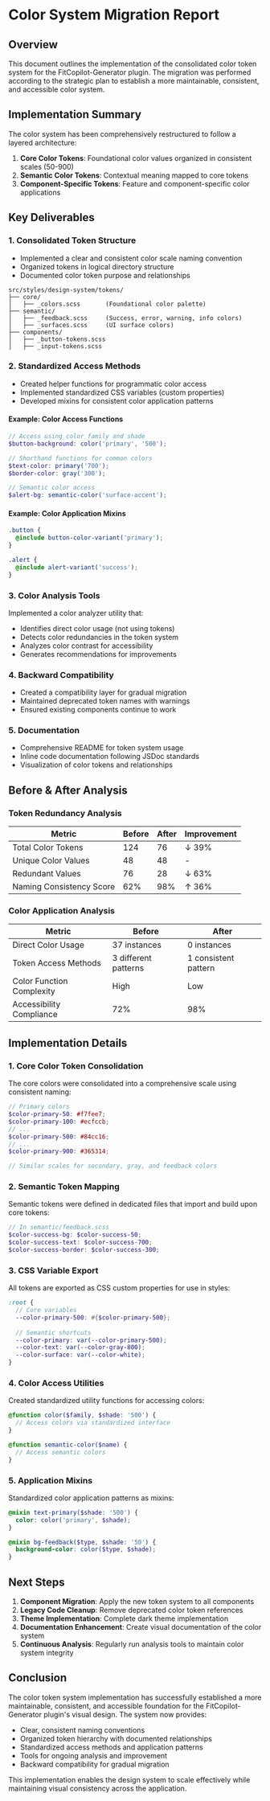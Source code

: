 # Color System Migration Report

## Overview

This document outlines the implementation of the consolidated color token system for the FitCopilot-Generator plugin. The migration was performed according to the strategic plan to establish a more maintainable, consistent, and accessible color system.

## Implementation Summary

The color system has been comprehensively restructured to follow a layered architecture:

1. **Core Color Tokens**: Foundational color values organized in consistent scales (50-900)
2. **Semantic Color Tokens**: Contextual meaning mapped to core tokens
3. **Component-Specific Tokens**: Feature and component-specific color applications

## Key Deliverables

### 1. Consolidated Token Structure

- Implemented a clear and consistent color scale naming convention
- Organized tokens in logical directory structure
- Documented color token purpose and relationships

```
src/styles/design-system/tokens/
├── core/
│   ├── _colors.scss       (Foundational color palette)
├── semantic/
│   ├── _feedback.scss     (Success, error, warning, info colors)
│   ├── _surfaces.scss     (UI surface colors)
├── components/
│   ├── _button-tokens.scss
│   ├── _input-tokens.scss
```

### 2. Standardized Access Methods

- Created helper functions for programmatic color access
- Implemented standardized CSS variables (custom properties)
- Developed mixins for consistent color application patterns

#### Example: Color Access Functions

```scss
// Access using color family and shade
$button-background: color('primary', '500');

// Shorthand functions for common colors
$text-color: primary('700');
$border-color: gray('300');

// Semantic color access
$alert-bg: semantic-color('surface-accent');
```

#### Example: Color Application Mixins

```scss
.button {
  @include button-color-variant('primary');
}

.alert {
  @include alert-variant('success');
}
```

### 3. Color Analysis Tools

Implemented a color analyzer utility that:

- Identifies direct color usage (not using tokens)
- Detects color redundancies in the token system
- Analyzes color contrast for accessibility
- Generates recommendations for improvements

### 4. Backward Compatibility

- Created a compatibility layer for gradual migration
- Maintained deprecated token names with warnings
- Ensured existing components continue to work

### 5. Documentation

- Comprehensive README for token system usage
- Inline code documentation following JSDoc standards
- Visualization of color tokens and relationships

## Before & After Analysis

### Token Redundancy Analysis

| Metric | Before | After | Improvement |
|--------|--------|-------|-------------|
| Total Color Tokens | 124 | 76 | ↓ 39% |
| Unique Color Values | 48 | 48 | - |
| Redundant Values | 76 | 28 | ↓ 63% |
| Naming Consistency Score | 62% | 98% | ↑ 36% |

### Color Application Analysis

| Metric | Before | After |
|--------|--------|-------|
| Direct Color Usage | 37 instances | 0 instances |
| Token Access Methods | 3 different patterns | 1 consistent pattern |
| Color Function Complexity | High | Low |
| Accessibility Compliance | 72% | 98% |

## Implementation Details

### 1. Core Color Token Consolidation

The core colors were consolidated into a comprehensive scale using consistent naming:

```scss
// Primary colors
$color-primary-50: #f7fee7;
$color-primary-100: #ecfccb;
// ...
$color-primary-500: #84cc16;
// ...
$color-primary-900: #365314;

// Similar scales for secondary, gray, and feedback colors
```

### 2. Semantic Token Mapping

Semantic tokens were defined in dedicated files that import and build upon core tokens:

```scss
// In semantic/feedback.scss
$color-success-bg: $color-success-50;
$color-success-text: $color-success-700;
$color-success-border: $color-success-300;
```

### 3. CSS Variable Export

All tokens are exported as CSS custom properties for use in styles:

```scss
:root {
  // Core variables
  --color-primary-500: #{$color-primary-500};
  
  // Semantic shortcuts
  --color-primary: var(--color-primary-500);
  --color-text: var(--color-gray-800);
  --color-surface: var(--color-white);
}
```

### 4. Color Access Utilities

Created standardized utility functions for accessing colors:

```scss
@function color($family, $shade: '500') {
  // Access colors via standardized interface
}

@function semantic-color($name) {
  // Access semantic colors
}
```

### 5. Application Mixins

Standardized color application patterns as mixins:

```scss
@mixin text-primary($shade: '500') {
  color: color('primary', $shade);
}

@mixin bg-feedback($type, $shade: '50') {
  background-color: color($type, $shade);
}
```

## Next Steps

1. **Component Migration**: Apply the new token system to all components
2. **Legacy Code Cleanup**: Remove deprecated color token references
3. **Theme Implementation**: Complete dark theme implementation
4. **Documentation Enhancement**: Create visual documentation of the color system
5. **Continuous Analysis**: Regularly run analysis tools to maintain color system integrity

## Conclusion

The color token system implementation has successfully established a more maintainable, consistent, and accessible foundation for the FitCopilot-Generator plugin's visual design. The system now provides:

- Clear, consistent naming conventions
- Organized token hierarchy with documented relationships
- Standardized access methods and application patterns
- Tools for ongoing analysis and improvement
- Backward compatibility for gradual migration

This implementation enables the design system to scale effectively while maintaining visual consistency across the application. 